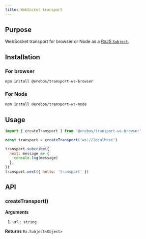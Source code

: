 ```yaml
---
title: WebSocket transport
---
```


## Purpose

WebSocket transport for browser or Node as a [RxJS `Subject`](https://rxjs.dev/api/index/class/Subject).

## Installation

### For browser

```sh
npm install @erebos/transport-ws-browser
```

### For Node

```sh
npm install @erebos/transport-ws-node
```

## Usage

```javascript
import { createTransport } from '@erebos/transport-ws-browser'

const transport = createTransport('ws://localhost')

transport.subcribe({
  next: message => {
    console.log(message)
  },
})
transport.next({ hello: 'transport' })
```

## API

### createTransport()

**Arguments**

1.  `url: string`

**Returns** `Rx.Subject<Object>`
